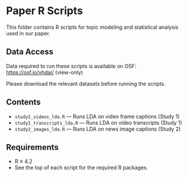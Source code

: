 # Paper R Scripts

This folder contains R scripts for topic modeling and statistical analysis used in our paper.

## Data Access
Data required to run these scripts is available on OSF:  
https://osf.io/vhdaj/ (view-only)

Please download the relevant datasets before running the scripts.

## Contents
- `study1_videos_lda.R` — Runs LDA on video frame captions (Study 1)
- `study1_transcripts_lda.R` — Runs LDA on video transcripts (Study 1)
- `study2_images_lda.R` — Runs LDA on news image captions (Study 2)

## Requirements
- R ≥ 4.2
- See the top of each script for the required R packages.

